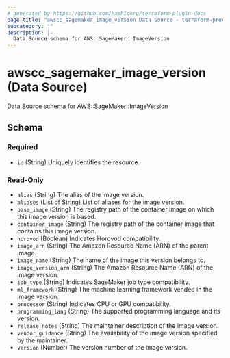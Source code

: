 ```yaml
---
# generated by https://github.com/hashicorp/terraform-plugin-docs
page_title: "awscc_sagemaker_image_version Data Source - terraform-provider-awscc"
subcategory: ""
description: |-
  Data Source schema for AWS::SageMaker::ImageVersion
---
```


# awscc_sagemaker_image_version (Data Source)

Data Source schema for AWS::SageMaker::ImageVersion



<!-- schema generated by tfplugindocs -->
## Schema

### Required

- `id` (String) Uniquely identifies the resource.

### Read-Only

- `alias` (String) The alias of the image version.
- `aliases` (List of String) List of aliases for the image version.
- `base_image` (String) The registry path of the container image on which this image version is based.
- `container_image` (String) The registry path of the container image that contains this image version.
- `horovod` (Boolean) Indicates Horovod compatibility.
- `image_arn` (String) The Amazon Resource Name (ARN) of the parent image.
- `image_name` (String) The name of the image this version belongs to.
- `image_version_arn` (String) The Amazon Resource Name (ARN) of the image version.
- `job_type` (String) Indicates SageMaker job type compatibility.
- `ml_framework` (String) The machine learning framework vended in the image version.
- `processor` (String) Indicates CPU or GPU compatibility.
- `programming_lang` (String) The supported programming language and its version.
- `release_notes` (String) The maintainer description of the image version.
- `vendor_guidance` (String) The availability of the image version specified by the maintainer.
- `version` (Number) The version number of the image version.
